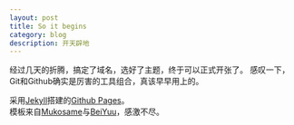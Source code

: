 ```yaml
---
layout: post
title: So it begins
category: blog
description: 开天辟地
---
```


经过几天的折腾，搞定了域名，选好了主题，终于可以正式开张了。
感叹一下，Git和Github确实是厉害的工具组合，真该早早用上的。

采用<a href="http://jekyllrb.com/" target="_blank">Jekyll</a>搭建的<a href="https://pages.github.com/" target="_blank">Github Pages</a>。<br/>
模板来自<a href="https://github.com/Mukosame/mukosame.github.io" target="_blank">Mukosame</a>与<a href="https://github.com/beiyuu/Github-Pages-Example" target="_blank">BeiYuu</a>，感激不尽。
